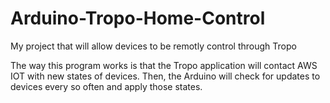# Arduino-Tropo-Home-Control
My project that will allow devices to be remotly control through Tropo

The way this program works is that the Tropo application will contact AWS IOT with new states of devices. Then, the Arduino will check for updates to devices every so often and apply those states.
